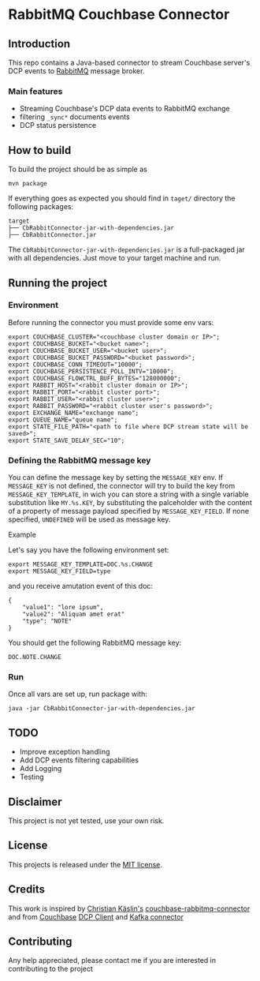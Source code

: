 # RabbitMQ Couchbase Connector

## Introduction

This repo contains a Java-based connector to stream Couchbase server's DCP events to [RabbitMQ](https://www.rabbitmq.com/) message broker.

### Main features

- Streaming Couchbase's DCP data events to RabbitMQ exchange
- filtering `_sync*` documents events
- DCP status persistence

## How to build

To build the project should be as simple as

```mvn package```

If everything goes as expected you should find in `taget/` directory the following packages:

```
target
├── CbRabbitConnector-jar-with-dependencies.jar
├── CbRabbitConnector.jar
```

The `CbRabbitConnector-jar-with-dependencies.jar` is a full-packaged jar with all dependencies. Just move to your target machine and run.

## Running the project

### Environment
Before running the connector you must provide some env vars:

```shell script
export COUCHBASE_CLUSTER="<couchbase cluster domain or IP>";
export COUCHBASE_BUCKET="<bucket name>";
export COUCHBASE_BUCKET_USER="<bucket user>";
export COUCHBASE_BUCKET_PASSWORD="<bucket password>";
export COUCHBASE_CONN_TIMEOUT="10000";  
export COUCHBASE_PERSISTENCE_POLL_INTV="10000";
export COUCHBASE_FLOWCTRL_BUFF_BYTES="128000000";
export RABBIT_HOST="<rabbit cluster domain or IP>";
export RABBIT_PORT="<rabbit cluster port>";
export RABBIT_USER="<rabbit cluster user>";
export RABBIT_PASSWORD="<rabbit cluster user's password>";
export EXCHANGE_NAME="exchange name";
export QUEUE_NAME="queue name";
export STATE_FILE_PATH="<path to file where DCP stream state will be saved>";
export STATE_SAVE_DELAY_SEC="10";
```

### Defining the RabbitMQ message key

You can define the message key by setting the `MESSAGE_KEY` env. If `MESSAGE_KEY` is not defined, the connector will try to build the key from `MESSAGE_KEY_TEMPLATE`, in wich you can store a string with a single variable substitution like `MY.%s.KEY`, by substituting the palceholder with the content of a property of message payload specified by `MESSAGE_KEY_FIELD`.
If none specified, `UNDEFINED` will be used as message key.

Example

Let's say you have the following environment set:

```
export MESSAGE_KEY_TEMPLATE=DOC.%s.CHANGE
export MESSAGE_KEY_FIELD=type
```

and you receive amutation event of this doc:
```
{
    "value1": "lore ipsum",
    "value2": "Aliquam amet erat"
    "type": "NOTE"
}
```

You should get the following RabbitMQ message key:
```
DOC.NOTE.CHANGE
```

### Run
Once all vars are set up, run package with:

```shell script
java -jar CbRabbitConnector-jar-with-dependencies.jar
```

## TODO

- Improve exception handling
- Add DCP events filtering capabilities
- Add Logging
- Testing

## Disclaimer

This project is not yet tested, use your own risk.

## License
This projects is released under the [MIT license](LICENSE.txt).

## Credits
This work is inspired by [Christian Käslin's](https://github.com/ckaeslin) [couchbase-rabbitmq-connector](https://github.com/etops/couchbase-rabbitmq-connector) and from [Couchbase](couchbase) [DCP Client](https://github.com/couchbase/java-dcp-client) and [Kafka connector](https://github.com/couchbase/kafka-connect-couchbase) 

## Contributing

Any help appreciated, please contact me if you are interested in contributing to the project